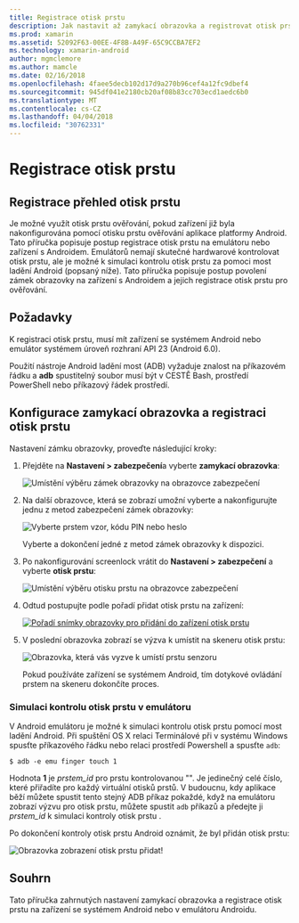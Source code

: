 ```yaml
---
title: Registrace otisk prstu
description: Jak nastavit až zamykací obrazovka a registrovat otisk prstu na emulátoru nebo zařízení s Androidem.
ms.prod: xamarin
ms.assetid: 52092F63-00EE-4F8B-A49F-65C9CCBA7EF2
ms.technology: xamarin-android
author: mgmclemore
ms.author: mamcle
ms.date: 02/16/2018
ms.openlocfilehash: 4faee5decb102d17d9a270b96cef4a12fc9dbef4
ms.sourcegitcommit: 945df041e2180cb20af08b83cc703ecd1aedc6b0
ms.translationtype: MT
ms.contentlocale: cs-CZ
ms.lasthandoff: 04/04/2018
ms.locfileid: "30762331"
---
```

# <a name="enrolling-a-fingerprint"></a>Registrace otisk prstu

## <a name="enrolling-a-fingerprint-overview"></a>Registrace přehled otisk prstu

Je možné využít otisk prstu ověřování, pokud zařízení již byla nakonfigurována pomocí otisku prstu ověřování aplikace platformy Android. Tato příručka popisuje postup registrace otisk prstu na emulátoru nebo zařízení s Androidem. Emulátorů nemají skutečné hardwarové kontrolovat otisk prstu, ale je možné k simulaci kontrolu otisk prstu za pomoci most ladění Android (popsaný níže).  Tato příručka popisuje postup povolení zámek obrazovky na zařízení s Androidem a jejich registrace otisk prstu pro ověřování.

## <a name="requirements"></a>Požadavky

K registraci otisk prstu, musí mít zařízení se systémem Android nebo emulátor systémem úroveň rozhraní API 23 (Android 6.0).

Použití nástroje Android ladění most (ADB) vyžaduje znalost na příkazovém řádku a **adb** spustitelný soubor musí být v CESTĚ Bash, prostředí PowerShell nebo příkazový řádek prostředí.

## <a name="configuring-a-screen-lock-and-enrolling-a-fingerprint"></a>Konfigurace zamykací obrazovka a registraci otisk prstu 

Nastavení zámku obrazovky, proveďte následující kroky:

1. Přejděte na **Nastavení > zabezpečení**a vyberte **zamykací obrazovka**:

    ![Umístění výběru zámek obrazovky na obrazovce zabezpečení](enrolling-fingerprint-images/testing-01.png)

2. Na další obrazovce, která se zobrazí umožní vyberte a nakonfigurujte jednu z metod zabezpečení zámek obrazovky: 

    ![Vyberte prstem vzor, kódu PIN nebo heslo](enrolling-fingerprint-images/testing-02.png)

   Vyberte a dokončení jedné z metod zámek obrazovky k dispozici.

3. Po nakonfigurování screenlock vrátit do **Nastavení > zabezpečení** a vyberte **otisk prstu**:

    ![Umístění výběru otisku prstu na obrazovce zabezpečení](enrolling-fingerprint-images/testing-03.png)

4. Odtud postupujte podle pořadí přidat otisk prstu na zařízení:

    [![Pořadí snímky obrazovky pro přidání do zařízení otisk prstu](enrolling-fingerprint-images/testing-04-sml.png)](enrolling-fingerprint-images/testing-04.png#lightbox)

5. V poslední obrazovka zobrazí se výzva k umístit na skeneru otisk prstu: 

    ![Obrazovka, která vás vyzve k umístí prstu senzoru](enrolling-fingerprint-images/testing-05.png)

    Pokud používáte zařízení se systémem Android, tím dotykové ovládání prstem na skeneru dokončíte proces. 
    
    
### <a name="simulating-a-fingerprint-scan-on-the-emulator"></a>Simulaci kontrolu otisk prstu v emulátoru

V Android emulátoru je možné k simulaci kontrolu otisk prstu pomocí most ladění Android. Při spuštění OS X relaci Terminálové při v systému Windows spusťte příkazového řádku nebo relaci prostředí Powershell a spusťte `adb`:

```shell
$ adb -e emu finger touch 1
```

Hodnota **1** je _prstem\_id_ pro prstu kontrolovanou "". Je jedinečný celé číslo, které přiřadíte pro každý virtuální otisků prstů. V budoucnu, kdy aplikace běží můžete spustit tento stejný ADB příkaz pokaždé, když na emulátoru zobrazí výzvu pro otisk prstu, můžete spustit `adb` příkazů a předejte ji _prstem\_id_ k simulaci kontroly otisk prstu .

Po dokončení kontroly otisk prstu Android oznámit, že byl přidán otisk prstu:  

![Obrazovka zobrazení otisk prstu přidat!](enrolling-fingerprint-images/testing-06.png)

## <a name="summary"></a>Souhrn 

Tato příručka zahrnutých nastavení zamykací obrazovka a registrace otisk prstu na zařízení se systémem Android nebo v emulátoru Androidu. 

